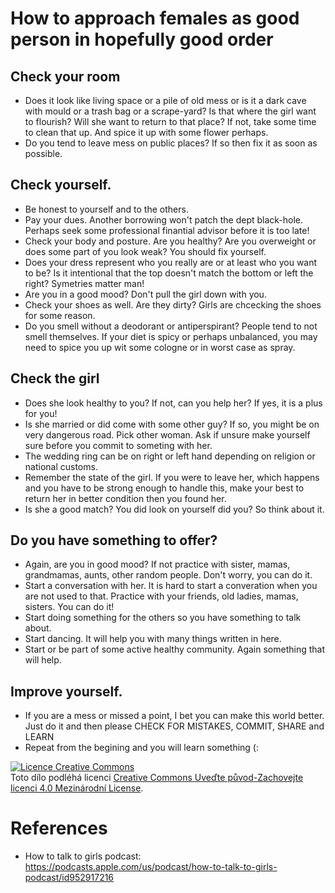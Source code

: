 # How to approach females as good person in hopefully good order

## Check your room
 * Does it look like living space or a pile of old mess or is it a dark cave with mould or a trash bag or a scrape-yard? Is that where the girl want to flourish? Will she want to return to that place? If not, take some time to clean that up. And spice it up with some flower perhaps.
 * Do you tend to leave mess on public places? If so then fix it as soon as possible.

## Check yourself.
 * Be honest to yourself and to the others.
 * Pay your dues. Another borrowing won't patch the dept black-hole. Perhaps seek some professional finantial advisor before it is too late!
 * Check your body and posture. Are you healthy? Are you overweight or does some part of you look weak? You should fix yourself.
 * Does your dress represent who you really are or at least who you want to be? Is it intentional that the top doesn't match the bottom or left the right? Symetries matter man!
 * Are you in a good mood? Don't pull the girl down with you.
 * Check your shoes as well. Are they dirty? Girls are chcecking the shoes for some reason.
 * Do you smell without a deodorant or antiperspirant? People tend to not smell themselves. If your diet is spicy or perhaps unbalanced, you may need to spice you up wit some cologne or in worst case as spray.

## Check the girl
 * Does she look healthy to you? If not, can you help her? If yes, it is a plus for you!
 * Is she married or did come with some other guy? If so, you might be on very dangerous road. Pick other woman. Ask if unsure make yourself sure before you commit to someting with her.
  * The wedding ring can be on right or left hand depending on religion or national customs.
  * Remember the state of the girl. If you were to leave her, which happens and you have to be strong enough to handle this, make your best to return her in better condition then you found her. 
  * Is she a good match? You did look on yourself did you? So think about it.

## Do you have something to offer?
 * Again, are you in good mood? If not practice with sister, mamas, grandmamas, aunts, other random people. Don't worry, you can do it.
 * Start a conversation with her. It is hard to start a converation when you are not used to that. Practice with your friends, old ladies, mamas, sisters. You can do it!
 * Start doing something for the others so you have something to talk about.
 * Start dancing. It will help you with many things written in here.
 * Start or be part of some active healthy community. Again something that will help.

## Improve yourself.
 * If you are a mess or missed a point, I bet you can make this world better. Just do it and then please CHECK FOR MISTAKES, COMMIT, SHARE and LEARN
 * Repeat from the begining and you will learn something (:

<a rel="license" href="http://creativecommons.org/licenses/by-sa/4.0/"><img alt="Licence Creative Commons" style="border-width:0" src="https://i.creativecommons.org/l/by-sa/4.0/88x31.png" /></a><br />Toto dílo podléhá licenci <a rel="license" href="http://creativecommons.org/licenses/by-sa/4.0/">Creative Commons Uveďte původ-Zachovejte licenci 4.0 Mezinárodní License</a>.

# References
  * How to talk to girls podcast: https://podcasts.apple.com/us/podcast/how-to-talk-to-girls-podcast/id952917216
